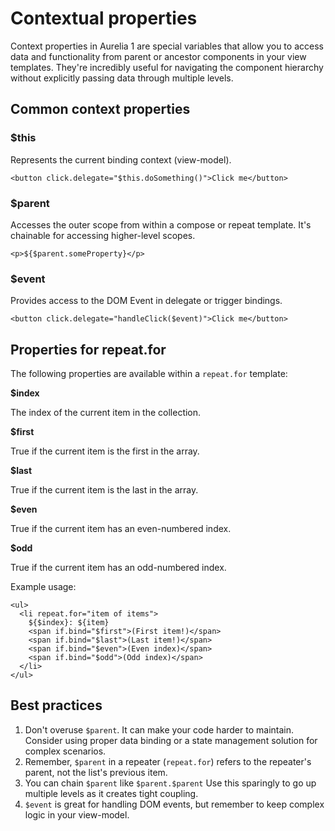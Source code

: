 # Contextual properties

Context properties in Aurelia 1 are special variables that allow you to access data and functionality from parent or ancestor components in your view templates. They're incredibly useful for navigating the component hierarchy without explicitly passing data through multiple levels.

## Common context properties

### $this

Represents the current binding context (view-model).

```markup
<button click.delegate="$this.doSomething()">Click me</button>
```

### $parent

Accesses the outer scope from within a compose or repeat template. It's chainable for accessing higher-level scopes.

```markup
<p>${$parent.someProperty}</p>
```

### $event

Provides access to the DOM Event in delegate or trigger bindings.

```markup
<button click.delegate="handleClick($event)">Click me</button>
```

## Properties for repeat.for

The following properties are available within a `repeat.for` template:

**$index**

The index of the current item in the collection.

**$first**

True if the current item is the first in the array.

**$last**

True if the current item is the last in the array.

**$even**

True if the current item has an even-numbered index.

**$odd**

True if the current item has an odd-numbered index.

Example usage:

```markup
<ul>
  <li repeat.for="item of items">
    ${$index}: ${item}
    <span if.bind="$first">(First item!)</span>
    <span if.bind="$last">(Last item!)</span>
    <span if.bind="$even">(Even index)</span>
    <span if.bind="$odd">(Odd index)</span>
  </li>
</ul>
```

## Best practices

1. Don't overuse `$parent`. It can make your code harder to maintain. Consider using proper data binding or a state management solution for complex scenarios.
2. Remember, `$parent` in a repeater (`repeat.for`) refers to the repeater's parent, not the list's previous item.
3. You can chain `$parent` like `$parent.$parent` Use this sparingly to go up multiple levels as it creates tight coupling.
4. `$event` is great for handling DOM events, but remember to keep complex logic in your view-model.
